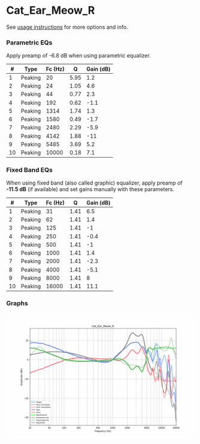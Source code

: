 # Cat_Ear_Meow_R
See [usage instructions](https://github.com/jaakkopasanen/AutoEq#usage) for more options and info.

### Parametric EQs
Apply preamp of -6.8 dB when using parametric equalizer.

|   # | Type    |   Fc (Hz) |    Q |   Gain (dB) |
|-----|---------|-----------|------|-------------|
|   1 | Peaking |        20 | 5.95 |         1.2 |
|   2 | Peaking |        24 | 1.05 |         4.6 |
|   3 | Peaking |        44 | 0.77 |         2.3 |
|   4 | Peaking |       192 | 0.62 |        -1.1 |
|   5 | Peaking |      1314 | 1.74 |         1.3 |
|   6 | Peaking |      1580 | 0.49 |        -1.7 |
|   7 | Peaking |      2480 | 2.29 |        -5.9 |
|   8 | Peaking |      4142 | 1.88 |       -11   |
|   9 | Peaking |      5485 | 3.69 |         5.2 |
|  10 | Peaking |     10000 | 0.18 |         7.1 |

### Fixed Band EQs
When using fixed band (also called graphic) equalizer, apply preamp of **-11.5 dB** (if available) and set gains manually with these parameters.

|   # | Type    |   Fc (Hz) |    Q |   Gain (dB) |
|-----|---------|-----------|------|-------------|
|   1 | Peaking |        31 | 1.41 |         6.5 |
|   2 | Peaking |        62 | 1.41 |         1.4 |
|   3 | Peaking |       125 | 1.41 |        -1   |
|   4 | Peaking |       250 | 1.41 |        -0.4 |
|   5 | Peaking |       500 | 1.41 |        -1   |
|   6 | Peaking |      1000 | 1.41 |         1.4 |
|   7 | Peaking |      2000 | 1.41 |        -2.3 |
|   8 | Peaking |      4000 | 1.41 |        -5.1 |
|   9 | Peaking |      8000 | 1.41 |         8   |
|  10 | Peaking |     16000 | 1.41 |        11.1 |

### Graphs
![](./Cat_Ear_Meow_R.png)
